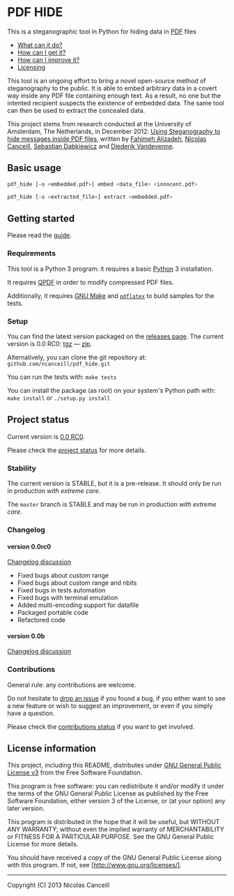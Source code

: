 # PDF HIDE

This is a steganographic tool in Python for hiding data in [PDF](https://www.adobe.com/devnet/acrobat/pdfs/PDF32000_2008.pdf) files

* [What can it do?](#basic-usage)
* [How can I get it?](#getting-started)
* [How can I improve it?](#project-status)
* [Licensing](#license-information)

This tool is an ongoing effort to bring a novel open-source method of steganography to the public. It is able to embed arbitrary data in a covert way inside any PDF file containing enough text. As a result, no one but the intented recipient suspects the existence of embedded data. The same tool can then be used to extract the concealed data.

This project stems from research conducted at the University of Amsterdam, The Netherlands, in December 2012: [Using Steganography to hide messages inside PDF files](https://www.os3.nl/_media/2012-2013/courses/ssn/using_steganography_to_hide_messages_inside_pdf_files.pdf), written by [Fahimeh Alizadeh](mailto:Fahimeh.Alizadeh@os3.nl), [Nicolas Canceill](mailto:Nicolas.Canceill@os3.nl), [Sebastian Dabkiewicz](mailto:Sebastian.Dabkiewicz@os3.nl) and [Diederik Vandevenne](mailto:Diederik.Vandevenne@os3.nl).

## Basic usage

````bash
pdf_hide [-o <embedded.pdf>] embed <data_file> <innocent.pdf>
````

````bash
pdf_hide [-o <extracted_file>] extract <embedded.pdf>
````

## Getting started

Please read the [guide](https://github.com/ncanceill/pdf_hide/wiki/Quickstart).

### Requirements

This tool is a Python 3 program: it requires a basic [Python](http://www.python.org) 3 installation.

It requires [QPDF](http://qpdf.sourceforge.net) in order to modify compressed PDF files.

Additionally, it requires [GNU Make](http://www.gnu.org/software/make/) and [`pdflatex`](http://www.ctan.org) to build samples for the tests.

### Setup

You can find the latest version packaged on the [releases page](https://github.com/ncanceill/pdf_hide/releases). The current version is 0.0 RC0: [tgz](https://github.com/ncanceill/pdf_hide/archive/v0.0rc0.tar.gz) — [zip](https://github.com/ncanceill/pdf_hide/archive/v0.0rc0.zip).

Alternatively, you can clone the git repository at: `github.com/ncanceill/pdf_hide.git`

You can run the tests with: `make tests`

You can install the package (as root) on your system's Python path with: `make install` or `./setup.py install`

## Project status

Current version is [0.0 RC0](https://github.com/ncanceill/pdf_hide/releases/tag/v0.0rc0).

Please check the [project status](https://github.com/ncanceill/pdf_hide/wiki/Status) for more details.

### Stability

The current version is STABLE, but it is a pre-release. It should only be run in production _with extreme care_.

The `master` branch is STABLE and may be run in production _with extreme care_.

### Changelog

#### version 0.0rc0

[Changelog discussion](https://github.com/ncanceill/pdf_hide/issues/10)

* Fixed bugs about custom range
* Fixed bugs about custom range and nbits
* Fixed bugs in tests automation
* Fixed bugs with terminal emulation
* Added multi-encoding support for datafile
* Packaged portable code
* Refactored code

#### version 0.0b

[Changelog discussion](https://github.com/ncanceill/pdf_hide/issues/9)

### Contributions

General rule: any contributions are welcome.

Do not hesitate to [drop an issue](https://github.com/ncanceill/pdf_hide/issues/new) if you found a bug, if you either want to see a new feature or wish to suggest an improvement, or even if you simply have a question.

Please check the [contributions status](https://github.com/ncanceill/pdf_hide/wiki/Contribute#status) if you want to get involved.

## License information

This project, including this README, distributes under [GNU General Public License v3](LICENSE.md) from the Free Software Foundation.

This program is free software: you can redistribute it and/or modify it under the terms of the GNU General Public License as published by the Free Software Foundation, either version 3 of the License, or (at your option) any later version.

This program is distributed in the hope that it will be useful, but WITHOUT ANY WARRANTY; without even the implied warranty of MERCHANTABILITY or FITNESS FOR A PARTICULAR PURPOSE.  See the GNU General Public License for more details.

You should have received a copy of the GNU General Public License along with this program.  If not, see [http://www.gnu.org/licenses/].

***

Copyright (C) 2013 Nicolas Canceill
